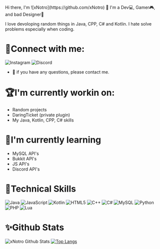 <p align=”center”>
Hi there, I'm ![xNotro](https://github.com/xNotro) 👋
I'm a Dev💻, Gamer🎮, and bad Designer🎨
</p>

I love devoloping random things in Java, CPP, C# and Kotlin. I hate solve problems especially when coding.

# 🤝Connect with me:
![Instagram](https://img.shields.io/badge/FlavioMarix-%23E4405F.svg?style=for-the-badge&logo=Instagram&logoColor=white)
![Discord](https://img.shields.io/badge/%3CNotro:0001%3E-%237289DA.svg?style=for-the-badge&logo=discord&logoColor=white)
- 💬 if you have any questions, please contact me.

# 🏆I'm currently workin on:
- Random projects
- DaringTicket (private plugin)
- My Java, Kotlin, CPP, C# skills

# 🔔I'm currently learning
- MySQL API's
- Bukkit API's
- JS API's
- Discord API's

# 🔎Technical Skills
![Java](https://img.shields.io/badge/java-%23ED8B00.svg?style=for-the-badge&logo=java&logoColor=white)
![JavaScript](https://img.shields.io/badge/javascript-%23323330.svg?style=for-the-badge&logo=javascript&logoColor=%23F7DF1E)
![Kotlin](https://img.shields.io/badge/kotlin-%230095D5.svg?style=for-the-badge&logo=kotlin&logoColor=white)
![HTML5](https://img.shields.io/badge/html5-%23E34F26.svg?style=for-the-badge&logo=html5&logoColor=white)
![C++](https://img.shields.io/badge/c++-%2300599C.svg?style=for-the-badge&logo=c%2B%2B&logoColor=white)
![C#](https://img.shields.io/badge/c%23-%23239120.svg?style=for-the-badge&logo=c-sharp&logoColor=white)
![MySQL](https://img.shields.io/badge/mysql-%2300f.svg?style=for-the-badge&logo=mysql&logoColor=white)
![Python](https://img.shields.io/badge/python-3670A0?style=for-the-badge&logo=python&logoColor=ffdd54)
![PHP](https://img.shields.io/badge/php-%23777BB4.svg?style=for-the-badge&logo=php&logoColor=white)
![Lua](https://img.shields.io/badge/lua-%232C2D72.svg?style=for-the-badge&logo=lua&logoColor=white)

# ✨Github Stats
![xNotro Github Stats](https://github-readme-stats.vercel.app/api?username=xnotro&show_icons=true&theme=radical)
[![Top Langs](https://github-readme-stats.vercel.app/api/top-langs/?username=xnotro&layout=compact&theme=radical)](https://github.com/xnotro)


